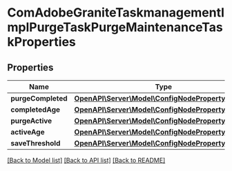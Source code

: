 # ComAdobeGraniteTaskmanagementImplPurgeTaskPurgeMaintenanceTaskProperties

## Properties
Name | Type | Description | Notes
------------ | ------------- | ------------- | -------------
**purgeCompleted** | [**OpenAPI\Server\Model\ConfigNodePropertyBoolean**](ConfigNodePropertyBoolean.md) |  | [optional] 
**completedAge** | [**OpenAPI\Server\Model\ConfigNodePropertyInteger**](ConfigNodePropertyInteger.md) |  | [optional] 
**purgeActive** | [**OpenAPI\Server\Model\ConfigNodePropertyBoolean**](ConfigNodePropertyBoolean.md) |  | [optional] 
**activeAge** | [**OpenAPI\Server\Model\ConfigNodePropertyInteger**](ConfigNodePropertyInteger.md) |  | [optional] 
**saveThreshold** | [**OpenAPI\Server\Model\ConfigNodePropertyInteger**](ConfigNodePropertyInteger.md) |  | [optional] 

[[Back to Model list]](../README.md#documentation-for-models) [[Back to API list]](../README.md#documentation-for-api-endpoints) [[Back to README]](../README.md)


